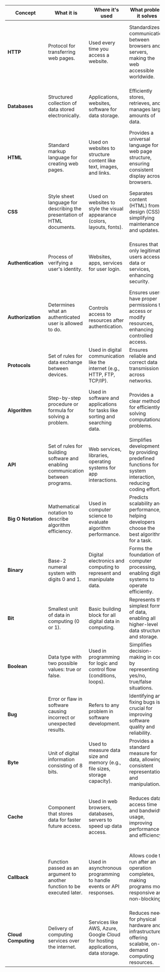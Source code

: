 | **Concept**           | **What it is**                                                                 | **Where it's used**                                                         | **What problem it solves**                                                                               | **Real-time Scenario**                                                                                      |
|-----------------------|-------------------------------------------------------------------------------|----------------------------------------------------------------------------|----------------------------------------------------------------------------------------------------------|-------------------------------------------------------------------------------------------------------------|
| **HTTP**              | Protocol for transferring web pages.                                           | Used every time you access a website.                                       | Standardizes communication between browsers and servers, making the web accessible worldwide.             | When you type a URL in your browser and press enter, HTTP sends a request to the server to fetch the webpage.|
| **Databases**         | Structured collection of data stored electronically.                          | Applications, websites, software for data storage.                          | Efficiently stores, retrieves, and manages large amounts of data.                                        | A social media app stores user profiles, posts, and messages in a database.                                 |
| **HTML**              | Standard markup language for creating web pages.                               | Used on websites to structure content like text, images, and links.         | Provides a universal language for web page structure, ensuring consistent display across browsers.        | A blog post on a website is structured using HTML tags to display text and images.                          |
| **CSS**               | Style sheet language for describing the presentation of HTML documents.        | Used on websites to style the visual appearance (colors, layouts, fonts).    | Separates content (HTML) from design (CSS), simplifying maintenance and updates.                          | CSS is used to make a website's text blue and the background light grey, enhancing the visual appeal.        |
| **Authentication**    | Process of verifying a user's identity.                                        | Websites, apps, services for user login.                                    | Ensures that only legitimate users access data or services, enhancing security.                           | When you log in to an email account, authentication verifies your username and password.                    |
| **Authorization**     | Determines what an authenticated user is allowed to do.                        | Controls access to resources after authentication.                          | Ensures users have proper permissions to access or modify resources, enhancing controlled access.         | An admin user can delete files on a server, but a regular user can only view them.                          |
| **Protocols**         | Set of rules for data exchange between devices.                                | Used in digital communication like the internet (e.g., HTTP, FTP, TCP/IP).   | Ensures reliable and correct data transmission across networks.                                           | FTP protocol is used to upload files from a local computer to a web server.                                 |
| **Algorithm**         | Step-by-step procedure or formula for solving a problem.                       | Used in software and applications for tasks like sorting and searching data. | Provides a clear method for efficiently solving computational problems.                                   | A search engine uses an algorithm to rank web pages based on relevance to the search query.                 |
| **API**               | Set of rules for building software and enabling communication between programs.| Web services, libraries, operating systems for app interactions.             | Simplifies development by providing predefined functions for system interaction, reducing coding effort.  | A weather app uses an API to fetch the latest weather data from a remote server.                            |
| **Big O Notation**    | Mathematical notation to describe algorithm efficiency.                        | Used in computer science to evaluate algorithm performance.                  | Predicts scalability and performance, helping developers choose the best algorithm for a task.            | A developer uses Big O notation to decide which sorting algorithm to use for a large dataset.               |
| **Binary**            | Base-2 numeral system with digits 0 and 1.                                      | Digital electronics and computing to represent and manipulate data.          | Forms the foundation of computer processing, enabling digital systems to operate efficiently.             | A computer processes instructions in binary format, such as reading a file or executing a command.          |
| **Bit**               | Smallest unit of data in computing (0 or 1).                                    | Basic building block for all digital data in computing.                      | Represents the simplest form of data, enabling all higher-level data structures and storage.              | A bit in a computer's memory represents whether a switch is on (1) or off (0).                              |
| **Boolean**           | Data type with two possible values: true or false.                              | Used in programming for logic and control flow (conditions, loops).          | Simplifies decision-making in code by representing yes/no, true/false situations.                         | A conditional statement checks if a user's input is true or false to proceed with the next action.          |
| **Bug**               | Error or flaw in software causing incorrect or unexpected results.              | Refers to any problem in software development.                               | Identifying and fixing bugs is crucial for improving software quality and reliability.                    | A button on a website doesn't work because of a bug in the JavaScript code.                                 |
| **Byte**              | Unit of digital information consisting of 8 bits.                               | Used to measure data size and memory (e.g., file sizes, storage capacity).   | Provides a standard measure for data, allowing consistent representation and manipulation.                | A text file on a computer is 10 kilobytes in size, where each character is represented by a byte.           |
| **Cache**             | Component that stores data for faster future access.                            | Used in web browsers, databases, servers to speed up data access.            | Reduces data access time and bandwidth usage, improving performance and efficiency.                       | A web browser caches images from a website to load faster when you visit the site again.                    |
| **Callback**          | Function passed as an argument to another function to be executed later.        | Used in asynchronous programming to handle events or API responses.          | Allows code to run after an operation completes, making programs more responsive and non-blocking.        | JavaScript uses callbacks to handle user interactions, such as clicking a button to submit a form.          |
| **Cloud Computing**   | Delivery of computing services over the internet.                               | Services like AWS, Azure, Google Cloud for hosting applications, data storage. | Reduces need for physical hardware and infrastructure, offering scalable, on-demand computing resources.  | A company uses cloud computing to store data on remote servers and access it from anywhere.                 |
